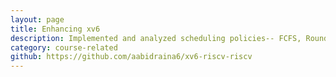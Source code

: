 ```yaml
---
layout: page
title: Enhancing xv6
description: Implemented and analyzed scheduling policies-- FCFS, Round Robin, PBS, and MLFQ. Wrote new system calls in C (strace, sigalarm, sigreturn). Implemented Copy-on-Write fork for xv6 operating system. <br> <code>C</code>
category: course-related
github: https://github.com/aabidraina6/xv6-riscv-riscv
---
```

